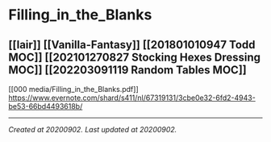 # Filling_in_the_Blanks
 [[lair]] 
 [[Vanilla-Fantasy]] 
 [[201801010947 Todd MOC]]
 [[202101270827 Stocking Hexes Dressing MOC]]
 [[202203091119 Random Tables MOC]]
---



[[000 media/Filling_in_the_Blanks.pdf]]
https://www.evernote.com/shard/s411/nl/67319131/3cbe0e32-6fd2-4943-be53-66bd4493618b/

---

_Created at 20200902._
_Last updated at 20200902._



